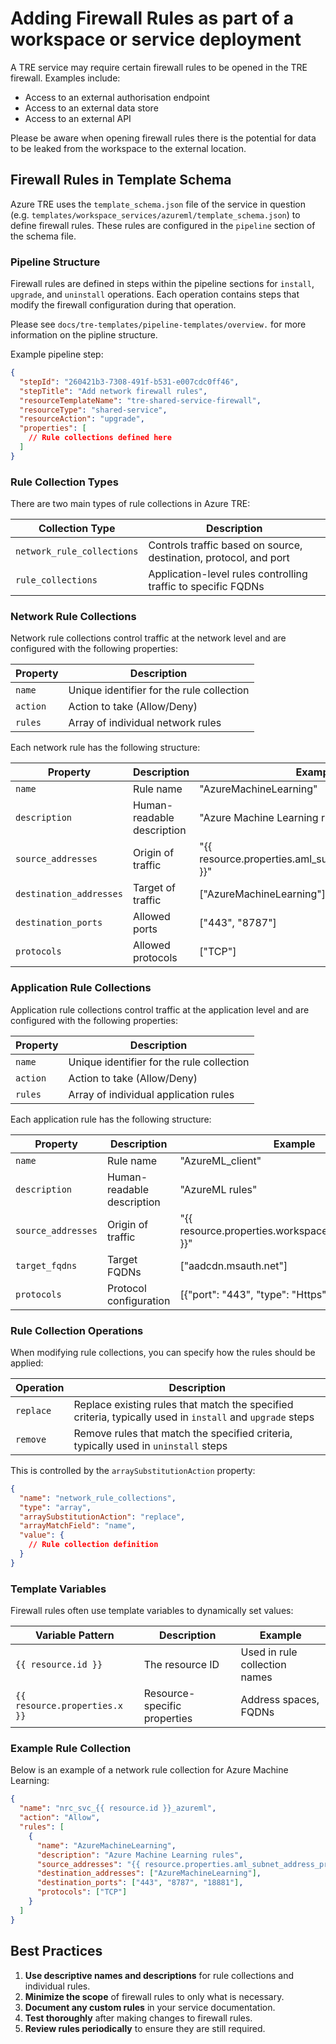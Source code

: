 # Adding Firewall Rules as part of a workspace or service deployment

A TRE service may require certain firewall rules to be opened in the TRE firewall. Examples include:

- Access to an external authorisation endpoint
- Access to an external data store
- Access to an external API

Please be aware when opening firewall rules there is the potential for data to be leaked from the workspace to the external location.

## Firewall Rules in Template Schema

Azure TRE uses the `template_schema.json` file of the service in question (e.g. `templates/workspace_services/azureml/template_schema.json`) to define firewall rules. These rules are configured in the `pipeline` section of the schema file.

### Pipeline Structure

Firewall rules are defined in steps within the pipeline sections for `install`, `upgrade`, and `uninstall` operations. Each operation contains steps that modify the firewall configuration during that operation.

Please see `docs/tre-templates/pipeline-templates/overview.` for more information on the pipline structure.

Example pipeline step:

```json
{
  "stepId": "260421b3-7308-491f-b531-e007cdc0ff46",
  "stepTitle": "Add network firewall rules",
  "resourceTemplateName": "tre-shared-service-firewall",
  "resourceType": "shared-service",
  "resourceAction": "upgrade",
  "properties": [
    // Rule collections defined here
  ]
}
```

### Rule Collection Types

There are two main types of rule collections in Azure TRE:

| Collection Type | Description |
|-----------------|-------------|
| `network_rule_collections` | Controls traffic based on source, destination, protocol, and port |
| `rule_collections` | Application-level rules controlling traffic to specific FQDNs |

### Network Rule Collections

Network rule collections control traffic at the network level and are configured with the following properties:

| Property | Description |
|----------|-------------|
| `name` | Unique identifier for the rule collection |
| `action` | Action to take (Allow/Deny) |
| `rules` | Array of individual network rules |

Each network rule has the following structure:

| Property | Description | Example |
|----------|-------------|---------|
| `name` | Rule name | "AzureMachineLearning" |
| `description` | Human-readable description | "Azure Machine Learning rules" |
| `source_addresses` | Origin of traffic | "{{ resource.properties.aml_subnet_address_prefixes }}" |
| `destination_addresses` | Target of traffic | ["AzureMachineLearning"] |
| `destination_ports` | Allowed ports | ["443", "8787"] |
| `protocols` | Allowed protocols | ["TCP"] |

### Application Rule Collections

Application rule collections control traffic at the application level and are configured with the following properties:

| Property | Description |
|----------|-------------|
| `name` | Unique identifier for the rule collection |
| `action` | Action to take (Allow/Deny) |
| `rules` | Array of individual application rules |

Each application rule has the following structure:

| Property | Description | Example |
|----------|-------------|---------|
| `name` | Rule name | "AzureML_client" |
| `description` | Human-readable description | "AzureML rules" |
| `source_addresses` | Origin of traffic | "{{ resource.properties.workspace_address_spaces }}" |
| `target_fqdns` | Target FQDNs | ["aadcdn.msauth.net"] |
| `protocols` | Protocol configuration | [{"port": "443", "type": "Https"}] |

### Rule Collection Operations

When modifying rule collections, you can specify how the rules should be applied:

| Operation | Description |
|-----------|-------------|
| `replace` | Replace existing rules that match the specified criteria, typically used in `install` and `upgrade` steps |
| `remove` | Remove rules that match the specified criteria, typically used in `uninstall` steps |

This is controlled by the `arraySubstitutionAction` property:

```json
{
  "name": "network_rule_collections",
  "type": "array",
  "arraySubstitutionAction": "replace",
  "arrayMatchField": "name",
  "value": {
    // Rule collection definition
  }
}
```

### Template Variables

Firewall rules often use template variables to dynamically set values:

| Variable Pattern | Description | Example |
|------------------|-------------|---------|
| `{{ resource.id }}` | The resource ID | Used in rule collection names |
| `{{ resource.properties.x }}` | Resource-specific properties | Address spaces, FQDNs |

### Example Rule Collection

Below is an example of a network rule collection for Azure Machine Learning:

```json
{
  "name": "nrc_svc_{{ resource.id }}_azureml",
  "action": "Allow",
  "rules": [
    {
      "name": "AzureMachineLearning",
      "description": "Azure Machine Learning rules",
      "source_addresses": "{{ resource.properties.aml_subnet_address_prefixes }}",
      "destination_addresses": ["AzureMachineLearning"],
      "destination_ports": ["443", "8787", "18881"],
      "protocols": ["TCP"]
    }
  ]
}
```

## Best Practices

1. **Use descriptive names and descriptions** for rule collections and individual rules.
2. **Minimize the scope** of firewall rules to only what is necessary.
3. **Document any custom rules** in your service documentation.
4. **Test thoroughly** after making changes to firewall rules.
5. **Review rules periodically** to ensure they are still required.

